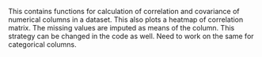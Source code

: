 This contains functions for calculation of correlation and covariance of numerical columns in a dataset.
This also plots a heatmap of correlation matrix. 
The missing values are imputed as means of the column. This strategy can be changed in the code as well.
Need to work on the same for categorical columns.
